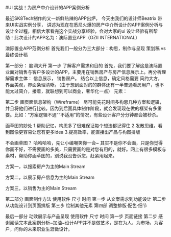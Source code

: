 #UI 实战！为房产中介设计的APP案例分析

最近SK8Tech制作的又一新鲜热辣的APP出炉， 今天由我们的设计师Beatrix 带来UI实战实例分享， 讲述为现在在悉尼火爆的房产中介所设计的APP案例分析与设计全过程，相信大家看完这个实战分享经验，会对大家的ui 设计经验有所帮助！此次设计的APP名为：澳际置业APP（OZII INTERNATIONAL）

澳际置业APP范例分析
首先我们一般分为三大部分：构思，制作与呈现
策划稿 vs 最终设计稿

第一部分： 脑洞大开
第一步 了解客户需求和目的
首先，我们要了解这是澳际置业面对销售与客户多设计的APP，主要用在销售房产与房产信息展示上。再分析理解需求主体： 信息展示， 销售房产。
结合以上信息，确定风格需要 简约大方，界面美观，界面条理清晰。（由于想到面对的的群体还有一半普通看房用户，也不能太过简介，接着，就联想到可以商业，奢华化一点）
元素：

第二步 画页面信息架构（Wireframe）
尽可能先花时间多构思几种方案和逻辑，并且将他们进行比较。因为到后面具体制作阶段，就会发现现在做的框架有多重要。比如：“方案逻辑不通”“不适用”的情况，有些设计客户分分钟都会被秒杀。

画草图的妙处
1.帮助记忆，构思多了很难保证每个想法都记得住
2.发散思维，看到图像更容易让您有更多idea
3.提高效率，能直接出产品与构图排版

不会画草图？
哈哈哈哈，先让小编嘲笑你一会~ 其实不是你不会画，只是你觉得你画不好，不需要画的多美，只需要画的是对您有用的，就好。网上有很多模板与素材，帮助你画草图的，别说我没告诉您，赶紧用起来。

方案一，以搜索房产为主的Main Stream

方案二，以展示房产信息为主的Main Stream

方案三，以销售为主的Main Stream

第二部分 画面制作方法
使用软件
尺寸
时间
第一步 从文案需求到功能设计
第二步 从功能设计到页面排版
第三步 绘制其他元素
第四部 调整排版·配色·细节

最后一部分 动效展示与产品呈现
使用软件
尺寸
时间
第一步 页面链接
第二步 
感谢阅读完本此案例分析~加油~设计APP并不是做艺术，是在为人，为市场，为客户，问你的未来职业生涯做设计。